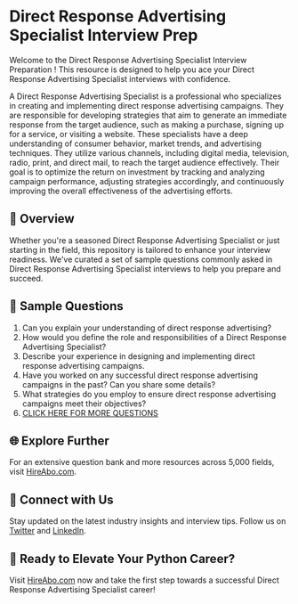 # Direct Response Advertising Specialist Interview Prep

Welcome to the Direct Response Advertising Specialist Interview Preparation ! This resource is designed to help you ace your Direct Response Advertising Specialist interviews with confidence.

A Direct Response Advertising Specialist is a professional who specializes in creating and implementing direct response advertising campaigns. They are responsible for developing strategies that aim to generate an immediate response from the target audience, such as making a purchase, signing up for a service, or visiting a website. These specialists have a deep understanding of consumer behavior, market trends, and advertising techniques. They utilize various channels, including digital media, television, radio, print, and direct mail, to reach the target audience effectively. Their goal is to optimize the return on investment by tracking and analyzing campaign performance, adjusting strategies accordingly, and continuously improving the overall effectiveness of the advertising efforts.

## 🚀 Overview

Whether you're a seasoned Direct Response Advertising Specialist or just starting in the field, this repository is tailored to enhance your interview readiness. We've curated a set of sample questions commonly asked in Direct Response Advertising Specialist interviews to help you prepare and succeed.

## 📝 Sample Questions

1. Can you explain your understanding of direct response advertising?
2. How would you define the role and responsibilities of a Direct Response Advertising Specialist?
3. Describe your experience in designing and implementing direct response advertising campaigns.
4. Have you worked on any successful direct response advertising campaigns in the past? Can you share some details?
5. What strategies do you employ to ensure direct response advertising campaigns meet their objectives?
6. [CLICK HERE FOR MORE QUESTIONS](https://hireabo.com/job/8_3_28/Direct%20Response%20Advertising%20Specialist)

## 🌐 Explore Further

For an extensive question bank and more resources across 5,000 fields, visit [HireAbo.com](https://www.hireabo.com).

## 📱 Connect with Us

Stay updated on the latest industry insights and interview tips. Follow us on [Twitter](https://twitter.com/hireabo) and [LinkedIn](https://www.linkedin.com/in/hire-abo-3609972a8/).

## 🚀 Ready to Elevate Your Python Career?

Visit [HireAbo.com](https://www.hireabo.com) now and take the first step towards a successful Direct Response Advertising Specialist career!